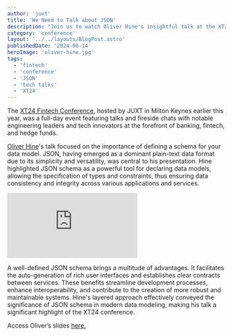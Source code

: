 ```yaml
---
author: 'juxt'
title: 'We Need to Talk about JSON'
description: "Join us to watch Oliver Hine's insightful talk at the XT24 Fintech Conference, where he discusses the critical role of JSON schema."
category: 'conference'
layout: '../../layouts/BlogPost.astro'
publishedDate: '2024-08-14'
heroImage: 'oliver-hine.jpg'
tags:
  - 'fintech'
  - 'conference'
  - 'JSON'
  - 'tech talks'
  - 'XT24'
---
```


The [XT24 Fintech Conference](https://www.juxt.pro/xt24/), hosted by JUXT in Milton Keynes earlier this year, was a full-day event featuring talks and fireside chats with notable engineering leaders and tech innovators at the forefront of banking, fintech, and hedge funds.

[Oliver Hine](https://github.com/oliyh)'s talk focused on the importance of defining a schema for your data model. JSON, having emerged as a dominant plain-text data format due to its simplicity and versatility, was central to his presentation. Hine highlighted JSON schema as a powerful tool for declaring data models, allowing the specification of types and constraints, thus ensuring data consistency and integrity across various applications and services.

<iframe class='aspect-video w-full' src="https://www.youtube.com/embed/nvc1u7oZiVM?si=OCOjo3g1-0L9YkL_" title="YouTube video player" frameborder="0" allow="accelerometer; autoplay; clipboard-write; encrypted-media; gyroscope; picture-in-picture; web-share" referrerpolicy="strict-origin-when-cross-origin" allowfullscreen></iframe>

A well-defined JSON schema brings a multitude of advantages. It facilitates the auto-generation of rich user interfaces and establishes clear contracts between services. These benefits streamline development processes, enhance interoperability, and contribute to the creation of more robust and maintainable systems. Hine's layered approach effectively conveyed the significance of JSON schema in modern data modeling, making his talk a significant highlight of the XT24 conference.

Access Oliver’s slides <a href="/slides/oliver-hine_We-need-to-talk-about-JSON.pdf" target="_blank">here.</a>
